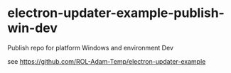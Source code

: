 # electron-updater-example-publish-win-dev
  Publish repo for platform Windows and environment Dev 
  
  see https://github.com/ROL-Adam-Temp/electron-updater-example
